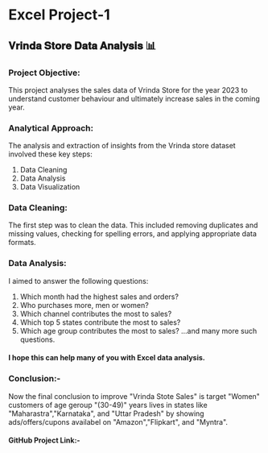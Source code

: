 # Excel Project-1

## 𝐕𝐫𝐢𝐧𝐝𝐚 𝐒𝐭𝐨𝐫𝐞 𝐃𝐚𝐭𝐚 𝐀𝐧𝐚𝐥𝐲𝐬𝐢𝐬 📊

### Project Objective: 
This project analyses the sales data of Vrinda Store for the year 2023 to understand customer behaviour and ultimately increase sales in the coming year.

### Analytical Approach:

The analysis and extraction of insights from the Vrinda store dataset involved these key steps:

1) Data Cleaning
2) Data Analysis
3) Data Visualization

### Data Cleaning: 
The first step was to clean the data. This included removing duplicates and missing values, checking for spelling errors, and applying appropriate data formats.

### Data Analysis:
I aimed to answer the following questions:
1. Which month had the highest sales and orders?
2. Who purchases more, men or women?
3. Which channel contributes the most to sales?
4. Which top 5 states contribute the most to sales?
5. Which age group contributes the most to sales?
...and many more such questions.

#### I hope this can help many of you with Excel data analysis.

### Conclusion:-

Now the final conclusion to improve "Vrinda Stote Sales" is target "Women" customers of age geroup "(30-49)" years
lives in states like "Maharastra","Karnataka", and "Uttar Pradesh" by showing ads/offers/cupons availabel on 
"Amazon","Flipkart", and "Myntra".

#### GitHub Project Link:- 
